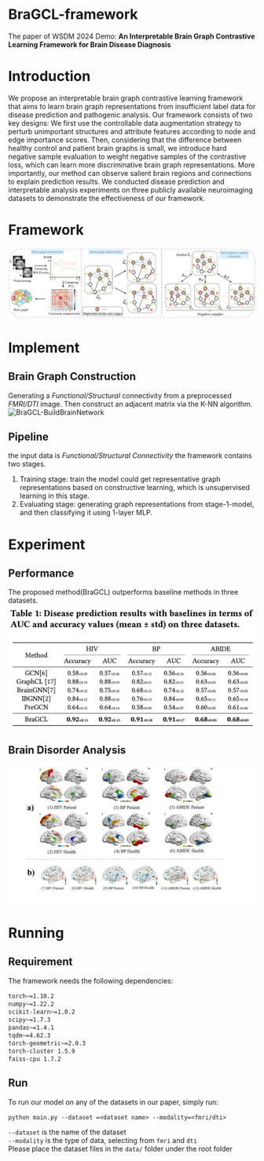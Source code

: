 # BraGCL-framework
The paper of WSDM 2024 Demo: **An Interpretable Brain Graph Contrastive Learning Framework for Brain Disease Diagnosis**

# Introduction
We propose an interpretable brain graph contrastive learning framework that aims to learn brain graph representations from insufficient label data for disease prediction and pathogenic analysis. Our framework consists of two key designs: We first use the controllable data augmentation strategy to perturb unimportant structures and attribute features according to node and edge importance scores. Then, considering that the difference between healthy control and patient brain graphs is small, we introduce hard negative sample evaluation to weight negative samples of the contrastive loss, which can learn more discriminative brain graph representations. More importantly, our method can observe salient brain regions and connections to explain prediction results. We conducted disease prediction and interpretable analysis experiments on three publicly available neuroimaging datasets to demonstrate the effectiveness of our framework.

# Framework
![BraGCL-Framework](img/framework.jpg)

# Implement
## Brain Graph Construction
Generating a *Functional/Structural* connectivity from a preprocessed *FMRI/DTI* image. Then construct an adjacent matrix via the K-NN algorithm.
![BraGCL-BuildBrainNetwork](img/BrainNetwor.jpg)

## Pipeline
the input data is *Functional/Structural Connectivity*
the framework contains two stages.
1. Training stage: train the model could get representative graph representations based on constructive learning, which is unsupervised learning in this stage.
2. Evaluating stage: generating graph representations from stage-1-model, and then classifying it using 1-layer MLP.

# Experiment
## Performance
The proposed method(BraGCL) outperforms baseline methods in three datasets.
![BraGCL-Performance](img/performance.jpg)

## Brain Disorder Analysis
![BraGCL-BDA](img/visulaization.jpg)

# Running
## Requirement
The framework needs the following dependencies:
```
torch~=1.10.2
numpy~=1.22.2
scikit-learn~=1.0.2
scipy~=1.7.3
pandas~=1.4.1
tqdm~=4.62.3
torch-geometric~=2.0.3
torch-cluster 1.5.9
faiss-cpu 1.7.2
```
## Run
To run our model on any of the datasets in our paper, simply run:
```
python main.py --dataset =<dataset name> --modality=<fmri/dti>
```
`--dataset` is the name of the dataset  
`--modality` is the type of data, selecting from `fmri` and `dti`  
Please place the dataset files in the `data/` folder under the root folder  
